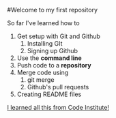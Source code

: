 #Welcome to my first repository

So far I've learned how to

1. Get setup with Git and Github
	1. Installing GIt
	1. Signing up Github
1. Use the **command line**
1. Push code to a **repository**
1. Merge code using
	1. git merge
	1. Github's pull requests
1. Creating README files

[I learned all this from Code Institute!](http://codeinstitute.net)